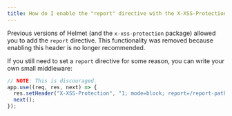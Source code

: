 ```yaml
---
title: How do I enable the "report" directive with the X-XSS-Protection header?
---
```


Previous versions of Helmet (and the `x-xss-protection` package) allowed you to add the `report` directive. This functionality was removed because enabling this header is no longer recommended.

If you still need to set a `report` directive for some reason, you can write your own small middleware:

```js
// NOTE: This is discouraged.
app.use((req, res, next) => {
  res.setHeader("X-XSS-Protection", "1; mode=block; report=/report-path");
  next();
});
```
